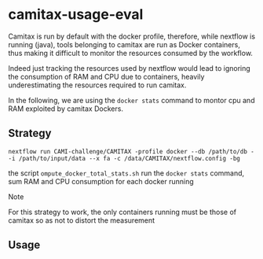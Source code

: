 # camitax-usage-eval

Camitax is run by default with the docker profile, therefore, while nextflow is running (java), tools belonging to camitax are run as Docker containers, thus making it difficult to monitor the resources consumed by the workflow.

Indeed just tracking the resources used by nextflow would lead to ignoring the consumption of RAM and CPU due to containers, heavily underestimating the resources required to run camitax.

In the following, we are using the ``docker stats`` command to montor cpu and RAM exploited by camitax Dockers.

## Strategy




``nextflow run CAMI-challenge/CAMITAX -profile docker --db /path/to/db --i /path/to/input/data --x fa -c /data/CAMITAX/nextflow.config -bg``

the script ``ompute_docker_total_stats.sh`` run the ``docker stats`` command, sum RAM and CPU consumption for each docker running


> [!NOTE]
> For this strategy to work, the only containers running must be those of camitax so as not to distort the measurement


## Usage



